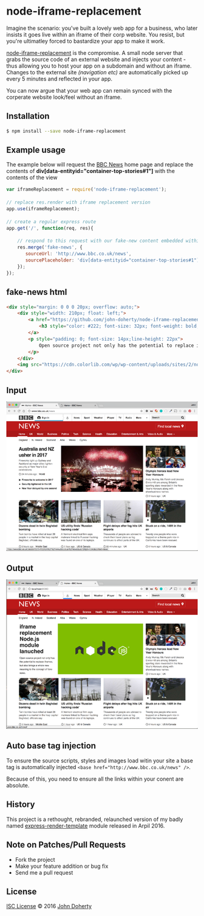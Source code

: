 # node-iframe-replacement

Imagine the scenario: you've built a lovely web app for a business, who later insists it goes live within an iframe of their corp website. You resist, but you're ultimatley forced to bastardize your app to make it work. 

[node-iframe-replacement](https://github.com/john-doherty/node-iframe-replacement) is the compromise. A small node server that grabs the source code of an external website and injects your content - thus allowing you to host your app on a subdomain and without an iframe. Changes to the external site _(navigation etc)_ are automatically picked up every 5 minutes and reflected in your app.

You can now argue that your web app can remain synced with the corperate website look/feel without an iframe.


## Installation

```bash
$ npm install --save node-iframe-replacement
```

## Example usage

The example below will request the [BBC News](http://www.bbc.co.uk/news) home page and replace the contents of **div[data-entityid="container-top-stories#1"]** with the contents of the view

```js
var iframeReplacement = require('node-iframe-replacement');

// replace res.render with iframe replacement version
app.use(iframeReplacement);

// create a regular express route
app.get('/', function(req, res){

    // respond to this request with our fake-new content embedded within the BBC News home page
    res.merge('fake-news', {
       sourceUrl: 'http://www.bbc.co.uk/news',                              // external url to fetch
       sourcePlaceholder: 'div[data-entityid="container-top-stories#1"]'    // css selector to inject our content into
    });
});
```

## fake-news html

```html
<div style="margin: 0 0 0 20px; overflow: auto;">
    <div style="width: 210px; float: left;">
        <a href="https://github.com/john-doherty/node-iframe-replacement" target="_blank">
            <h3 style="color: #222; font-size: 32px; font-weight: bold; margin: 0 0 10px 0;">iframe replacement Node.js module lanuched</h3>
        </a>
        <p style="padding: 0; font-size: 14px;line-height: 22px">
            Open source project not only has the potential to replace iframes, but also brings a whole new meaning to the concept of fake news.
        </p>
    </div>
    <img src="https://cdn.colorlib.com/wp/wp-content/uploads/sites/2/nodejs-frameworks.png" alt="Node js logo" style="width: 500px; float: right;"/>
</div>
```

## Input

![alt text](docs/bbc-news-actual-homepage.png "BBC News actual homepage")

## Output

![alt text](docs/bbc-news-fake-homepage.png "BBC News actual homepage")

## Auto base tag injection

To ensure the source scripts, styles and images load witin your site a base tag is automatically injected ```<base href="http://www.bbc.co.uk/news" />```.

Because of this, you need to ensure all the links within your conent are absolute.

## History

This project is a rethought, rebranded, relaunched version of my badly named [express-render-template](https://www.npmjs.com/package/express-render-template) module released in Arpil 2016.

## Note on Patches/Pull Requests

* Fork the project
* Make your feature addition or bug fix
* Send me a pull request

## License

[ISC License](LICENSE) &copy; 2016 [John Doherty](https://twitter.com/CambridgeMVP)